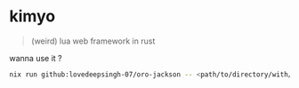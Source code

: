 # kimyo

> (weird) lua web framework in rust

wanna use it ?

```bash
nix run github:lovedeepsingh-07/oro-jackson -- <path/to/directory/with/main.lua>
```
